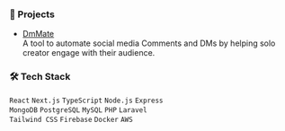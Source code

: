 ### 🚀 Projects

- <a href="https://www.dmmate.com/" target="_blank">DmMate</a>  
  A tool to automate social media Comments and DMs by helping solo creator engage with their audience.

### 🛠️ Tech Stack

`React` `Next.js` `TypeScript` `Node.js` `Express`  
`MongoDB` `PostgreSQL` `MySQL` `PHP` `Laravel`  
`Tailwind CSS` `Firebase` `Docker` `AWS`
